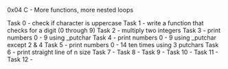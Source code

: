 0x04 C - More functions, more nested loops

Task 0 - check if character is uppercase
Task 1 - write a function that checks for a digit (0 through 9)
Task 2 - multiply two integers
Task 3 - print numbers 0 - 9 using _putchar
Task 4 - print numbers 0 - 9 using _putchar except 2 & 4
Task 5 - print numbers 0 - 14 ten times using 3 putchars
Task 6 - print straight line of n size
Task 7 -
Task 8 -
Task 9 -
Task 10 -
Task 11 -
Task 12 -